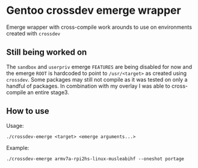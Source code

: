 # Gentoo crossdev emerge wrapper 
Emerge wrapper with cross-compile work arounds to use on environments created with `crossdev`

## Still being worked on
The `sandbox` and `userpriv` emerge `FEATURES` are being disabled for now and the emerge `ROOT` is hardcoded to point to `/usr/<target>` as created using `crossdev`.
Some packages may still not compile as it was tested on only a handful of packages.
In combination with my overlay I was able to cross-compile an entire stage3.

## How to use
Usage:
```
./crossdev-emerge <target> <emerge arguments...>
```
Example:
```
./crossdev-emerge armv7a-rpi2hs-linux-musleabihf --oneshot portage 
```
